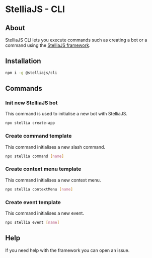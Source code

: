 # StelliaJS - CLI

## About

StelliaJS CLI lets you execute commands such as creating a bot or a command using the [StelliaJS framework](https://github.com/stelliajs/framework).

## Installation

```sh
npm i -g @stelliajs/cli
```

## Commands

### Init new StelliaJS bot

This command is used to initialise a new bot with StelliaJS.

```sh
npx stellia create-app
```

### Create command template

This command initialises a new slash command.

```sh
npx stellia command [name]
```

### Create context menu template

This command initialises a new context menu.

```sh
npx stellia contextMenu [name]
```

### Create event template

This command initialises a new event.

```sh
npx stellia event [name]
```

## Help

If you need help with the framework you can open an issue.
